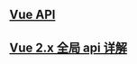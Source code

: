 ## [Vue API](https://cn.vuejs.org/v2/api/)


## [Vue 2.x 全局 api 详解](http://nanchao.win/2017/12/19/vue-global-api/)
